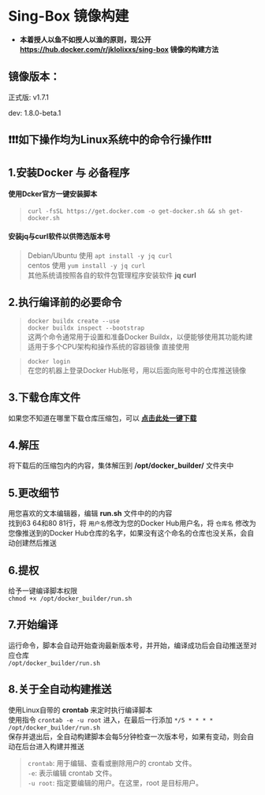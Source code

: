 # Sing-Box 镜像构建
- **本着授人以鱼不如授人以渔的原则，现公开 **https://hub.docker.com/r/jklolixxs/sing-box** 镜像的构建方法**

## 镜像版本：
正式版: v1.7.1

dev: 1.8.0-beta.1

## ❗❗❗如下操作均为Linux系统中的命令行操作❗❗❗

## 1.安装Docker 与 必备程序
#### 使用Dcker官方一键安装脚本  
>`curl -fsSL https://get.docker.com -o get-docker.sh && sh get-docker.sh`  
#### 安装jq与curl软件以供筛选版本号  
>Debian/Ubuntu 使用 `apt install -y jq curl`  
centos 使用 `yum install -y jq curl`  
其他系统请按照各自的软件包管理程序安装软件 **jq** **curl**

## 2.执行编译前的必要命令
> `docker buildx create --use`  
> `docker buildx inspect --bootstrap`  
> 这两个命令通常用于设置和准备Docker Buildx，以便能够使用其功能构建适用于多个CPU架构和操作系统的容器镜像
直接使用

> `docker login`  
> 在您的机器上登录Docker Hub账号，用以后面向账号中的仓库推送镜像

## 3.下载仓库文件
如果您不知道在哪里下载仓库压缩包，可以 **[点击此处一键下载](https://codeload.github.com/jklolixxs/docker_builder/zip/refs/heads/main)**

## 4.解压
将下载后的压缩包内的内容，集体解压到 **/opt/docker_builder/** 文件夹中

## 5.更改细节
用您喜欢的文本编辑器，编辑 **run.sh** 文件中的的内容  
找到63 64和80 81行，将 `用户名`修改为您的Docker Hub用户名，将 `仓库名` 修改为您像推送到的Docker Hub仓库的名字，如果没有这个命名的仓库也没关系，会自动创建然后推送

## 6.提权
给予一键编译脚本权限  
`chmod +x /opt/docker_builder/run.sh`

## 7.开始编译
运行命令，脚本会自动开始查询最新版本号，并开始，编译成功后会自动推送至对应仓库  
`/opt/docker_builder/run.sh`

## 8.关于全自动构建推送
使用Linux自带的 **crontab** 来定时执行编译脚本  
使用指令 `crontab -e -u root` 进入，在最后一行添加 `*/5 * * * * /opt/docker_builder/run.sh`  
保存并退出后，全自动构建脚本会每5分钟检查一次版本号，如果有变动，则会自动在后台进入构建并推送
>`crontab`: 用于编辑、查看或删除用户的 crontab 文件。  
>`-e`: 表示编辑 crontab 文件。  
>`-u root`: 指定要编辑的用户。在这里，root 是目标用户。  
